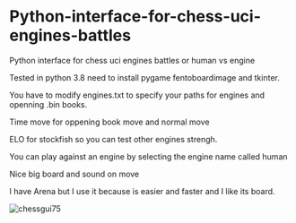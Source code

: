 # Python-interface-for-chess-uci-engines-battles

Python interface for chess uci engines battles or human vs engine

Tested in python 3.8 need to install pygame fentoboardimage and tkinter.

You have to modify engines.txt to specify your paths for engines and openning .bin books. 

Time move for oppening book move and normal move

ELO for stockfish so you can test other engines strengh.

You can play against an engine by selecting the engine name called human

Nice big board and sound on move

I have Arena but I use it because is easier and faster and I like its board.

![chessgui75](https://github.com/user-attachments/assets/43129bbd-a8e8-49fb-9d1b-82d33c587136)


